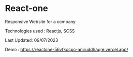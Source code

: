 # React-one

Responsive Website for a company 

Technologies used : Reactjs, SCSS

Last Updated: 09/07/2023

Demo :  https://reactone-56vfkccpo-aniruddhaqre.vercel.app/
